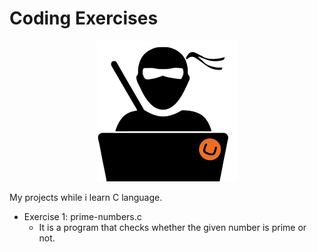 # Coding Exercises

<p align="center">
  <img src="codingnerd.png" />
</p>

My projects while i learn C language.

- Exercise 1: prime-numbers.c
  - It is a program that checks whether the given number is prime or not. 

